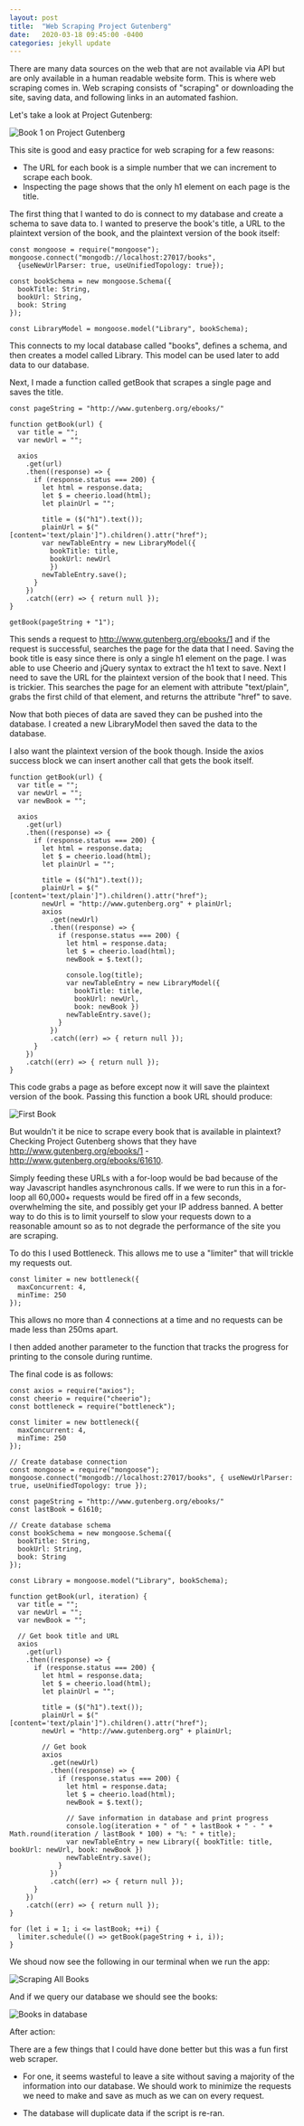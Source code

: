 ```yaml
---
layout: post
title:  "Web Scraping Project Gutenberg"
date:   2020-03-18 09:45:00 -0400
categories: jekyll update
---
```

There are many data sources on the web that are not available via API but are only available in a human readable website form. This is where web scraping comes in. Web scraping consists of "scraping" or downloading the site, saving data, and following links in an automated fashion.

Let's take a look at Project Gutenberg:

![Book 1 on Project Gutenberg](/photos/projectGutenberg/projectGutenbergBook1.png)

This site is good and easy practice for web scraping for a few reasons:
- The URL for each book is a simple number that we can increment to scrape each book.
- Inspecting the page shows that the only h1 element on each page is the title.

The first thing that I wanted to do is connect to my database and create a schema to save data to. I wanted to preserve the book's title, a URL to the plaintext version of the book, and the plaintext version of the book itself:

```
const mongoose = require("mongoose");
mongoose.connect("mongodb://localhost:27017/books",
  {useNewUrlParser: true, useUnifiedTopology: true});

const bookSchema = new mongoose.Schema({
  bookTitle: String,
  bookUrl: String,
  book: String
});

const LibraryModel = mongoose.model("Library", bookSchema);
```
This connects to my local database called "books", defines a schema, and then creates a model called Library. This model can be used later to add data to our database.

Next, I made a function called getBook that scrapes a single page and saves the title.

```
const pageString = "http://www.gutenberg.org/ebooks/"

function getBook(url) {
  var title = "";
  var newUrl = "";

  axios
    .get(url)
    .then((response) => {
      if (response.status === 200) {
        let html = response.data;
        let $ = cheerio.load(html);
        let plainUrl = "";

        title = ($("h1").text());
        plainUrl = $("[content='text/plain']").children().attr("href");
        var newTableEntry = new LibraryModel({ 
          bookTitle: title, 
          bookUrl: newUrl
          })
        newTableEntry.save();
      }
    })
    .catch((err) => { return null });
}

getBook(pageString + "1");
```
This sends a request to http://www.gutenberg.org/ebooks/1 and if the request is successful, searches the page for the data that I need. Saving the book title is easy since there is only a single h1 element on the page. I was able to use Cheerio and jQuery syntax to extract the h1 text to save. Next I need to save the URL for the plaintext version of the book that I need. This is trickier. This searches the page for an element with attribute "text/plain", grabs the first child of that element, and returns the attribute "href" to save.

Now that both pieces of data are saved they can be pushed into the database. I created a new LibraryModel then saved the data to the database.

I also want the plaintext version of the book though. Inside the axios success block we can insert another call that gets the book itself.
```
function getBook(url) {
  var title = "";
  var newUrl = "";
  var newBook = "";

  axios
    .get(url)
    .then((response) => {
      if (response.status === 200) {
        let html = response.data;
        let $ = cheerio.load(html);
        let plainUrl = "";

        title = ($("h1").text());
        plainUrl = $("[content='text/plain']").children().attr("href");
        newUrl = "http://www.gutenberg.org" + plainUrl;
        axios
          .get(newUrl)
          .then((response) => {
            if (response.status === 200) {
              let html = response.data;
              let $ = cheerio.load(html);
              newBook = $.text();

              console.log(title);
              var newTableEntry = new LibraryModel({ 
                bookTitle: title, 
                bookUrl: newUrl, 
                book: newBook })
              newTableEntry.save();
            }
          })
          .catch((err) => { return null });
      }
    })
    .catch((err) => { return null });
}
```
This code grabs a page as before except now it will save the plaintext version of the book. Passing this function a book URL should produce:

![First Book](/photos/projectGutenberg/scrapeFirstBook.png)

But wouldn't it be nice to scrape every book that is available in plaintext? Checking Project Gutenberg shows that they have http://www.gutenberg.org/ebooks/1 - http://www.gutenberg.org/ebooks/61610.

Simply feeding these URLs with a for-loop would be bad because of the way Javascript handles asynchronous calls. If we were to run this in a for-loop all 60,000+ requests would be fired off in a few seconds, overwhelming the site, and possibly get your IP address banned. A better way to do this is to limit yourself to slow your requests down to a reasonable amount so as to not degrade the performance of the site you are scraping.

To do this I used Bottleneck. This allows me to use a "limiter" that will trickle my requests out.

```
const limiter = new bottleneck({
  maxConcurrent: 4,
  minTime: 250
});
```
This allows no more than 4 connections at a time and no requests can be made less than 250ms apart.

I then added another parameter to the function that tracks the progress for printing to the console during runtime.

The final code is as follows:

```
const axios = require("axios");
const cheerio = require("cheerio");
const bottleneck = require("bottleneck");

const limiter = new bottleneck({
  maxConcurrent: 4,
  minTime: 250
});

// Create database connection
const mongoose = require("mongoose");
mongoose.connect("mongodb://localhost:27017/books", { useNewUrlParser: true, useUnifiedTopology: true });

const pageString = "http://www.gutenberg.org/ebooks/"
const lastBook = 61610;

// Create database schema
const bookSchema = new mongoose.Schema({
  bookTitle: String,
  bookUrl: String,
  book: String
});

const Library = mongoose.model("Library", bookSchema);

function getBook(url, iteration) {
  var title = "";
  var newUrl = "";
  var newBook = "";

  // Get book title and URL
  axios
    .get(url)
    .then((response) => {
      if (response.status === 200) {
        let html = response.data;
        let $ = cheerio.load(html);
        let plainUrl = "";

        title = ($("h1").text());
        plainUrl = $("[content='text/plain']").children().attr("href");
        newUrl = "http://www.gutenberg.org" + plainUrl;

        // Get book
        axios
          .get(newUrl)
          .then((response) => {
            if (response.status === 200) {
              let html = response.data;
              let $ = cheerio.load(html);
              newBook = $.text();

              // Save information in database and print progress
              console.log(iteration + " of " + lastBook + " - " + Math.round(iteration / lastBook * 100) + "%: " + title);
              var newTableEntry = new Library({ bookTitle: title, bookUrl: newUrl, book: newBook })
              newTableEntry.save();
            }
          })
          .catch((err) => { return null });
      }
    })
    .catch((err) => { return null });
}

for (let i = 1; i <= lastBook; ++i) {
  limiter.schedule(() => getBook(pageString + i, i));
}
```

We shoud now see the following in our terminal when we run the app:

![Scraping All Books](/photos/projectGutenberg/scrapingAllBooks.png)

And if we query our database we should see the books:

![Books in database](/photos/projectGutenberg/showSavedBooks.png)

After action:

There are a few things that I could have done better but this was a fun first web scraper.
- For one, it seems wasteful to leave a site without saving a majority of the information into our database. We should work to minimize the requests we need to make and save as much as we can on every request.

- The database will duplicate data if the script is re-ran.